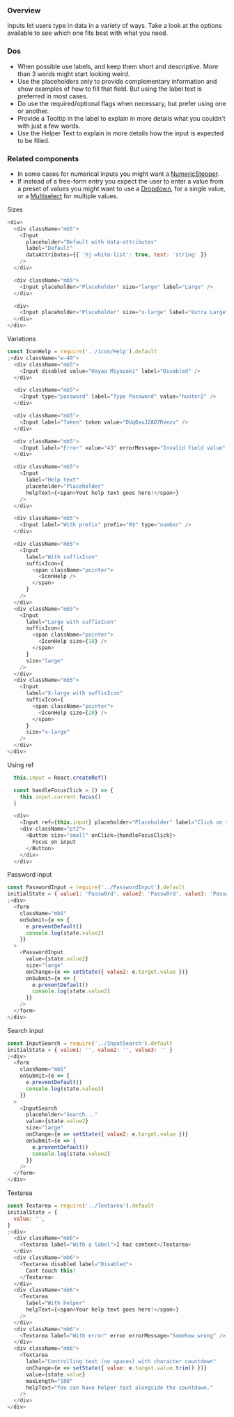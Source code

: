 ### Overview

Inputs let users type in data in a variety of ways. Take a look at the options available to see which one fits best with what you need.

### Dos

- When possible use labels, and keep them short and descriptive. More than 3 words might start looking weird.
- Use the placeholders only to provide complementary information and show examples of how to fill that field. But using the label text is preferred in most cases.
- Do use the required/optional flags when necessary, but prefer using one or another.
- Provide a Tooltip in the label to explain in more details what you couldn't with just a few words.
- Use the Helper Text to explain in more details how the input is expected to be filled.

### Related components

- In some cases for numerical inputs you might want a <a href="#numericstepper">NumericStepper</a>.
- If instead of a free-form entry you expect the user to enter a value from a preset of values you might want to use a <a href="#dropdown">Dropdown</a>, for a single value, or a <a href="#multiselect">Multiselect</a> for multiple values.

Sizes

```js
<div>
  <div className="mb5">
    <Input
      placeholder="Default with data-attributes"
      label="Default"
      dataAttributes={{ 'hj-white-list': true, test: 'string' }}
    />
  </div>

  <div className="mb5">
    <Input placeholder="Placeholder" size="large" label="Large" />
  </div>

  <div>
    <Input placeholder="Placeholder" size="x-large" label="Extra Large" />
  </div>
</div>
```

Variations

```js
const IconHelp = require('../icon/Help').default
;<div className="w-40">
  <div className="mb5">
    <Input disabled value="Hayao Miyazaki" label="Disabled" />
  </div>

  <div className="mb5">
    <Input type="password" label="Type Password" value="hunter2" />
  </div>

  <div className="mb5">
    <Input label="Token" token value="DUq0xuJZAD7Rvezv" />
  </div>

  <div className="mb5">
    <Input label="Error" value="43" errorMessage="Invalid field value" />
  </div>

  <div className="mb5">
    <Input
      label="Help text"
      placeholder="Placeholder"
      helpText={<span>Yout help text goes here!</span>}
    />
  </div>

  <div className="mb5">
    <Input label="With prefix" prefix="R$" type="number" />
  </div>

  <div className="mb5">
    <Input
      label="With suffixIcon"
      suffixIcon={
        <span className="pointer">
          <IconHelp />
        </span>
      }
    />
  </div>
  <div className="mb5">
    <Input
      label="Large with suffixIcon"
      suffixIcon={
        <span className="pointer">
          <IconHelp size={18} />
        </span>
      }
      size="large"
    />
  </div>
  <div className="mb5">
    <Input
      label="X-large with suffixIcon"
      suffixIcon={
        <span className="pointer">
          <IconHelp size={20} />
        </span>
      }
      size="x-large"
    />
  </div>
</div>
```

Using ref

```js
  this.input = React.createRef()

  const handleFocusClick = () => {
    this.input.current.focus()
  }

  <div>
    <Input ref={this.input} placeholder="Placeholder" label="Click on the button below to focus on this input" />
    <div className="pt2">
      <Button size="small" onClick={handleFocusClick}>
        Focus on input
      </Button>
    </div>
  </div>
```

Password input

```js
const PasswordInput = require('../PasswordInput').default
initialState = { value1: 'Passw0rd', value2: 'Passw0rd', value3: 'Passw0rd' }
;<div>
  <form
    className="mb5"
    onSubmit={e => {
      e.preventDefault()
      console.log(state.value2)
    }}
  >
    <PasswordInput
      value={state.value2}
      size="large"
      onChange={e => setState({ value2: e.target.value })}
      onSubmit={e => {
        e.preventDefault()
        console.log(state.value2)
      }}
    />
  </form>
</div>
```

Search input

```js
const InputSearch = require('../InputSearch').default
initialState = { value1: '', value2: '', value3: '' }
;<div>
  <form
    className="mb5"
    onSubmit={e => {
      e.preventDefault()
      console.log(state.value2)
    }}
  >
    <InputSearch
      placeholder="Search..."
      value={state.value2}
      size="large"
      onChange={e => setState({ value2: e.target.value })}
      onSubmit={e => {
        e.preventDefault()
        console.log(state.value2)
      }}
    />
  </form>
</div>
```

Textarea

```js
const Textarea = require('../Textarea').default
initialState = {
  value: '',
}
;<div>
  <div className="mb6">
    <Textarea label="With a label">I haz content</Textarea>
  </div>
  <div className="mb6">
    <Textarea disabled label="Disabled">
      Cant touch this!
    </Textarea>
  </div>
  <div className="mb6">
    <Textarea
      label="With helper"
      helpText={<span>Your help text goes here!</span>}
    />
  </div>
  <div className="mb6">
    <Textarea label="With error" error errorMessage="Somehow wrong" />
  </div>
  <div className="mb6">
    <Textarea
      label="Controlling text (no spaces) with character countdown"
      onChange={e => setState({ value: e.target.value.trim() })}
      value={state.value}
      maxLength="100"
      helpText="You can have helper text alongside the countdown."
    />
  </div>
</div>
```
